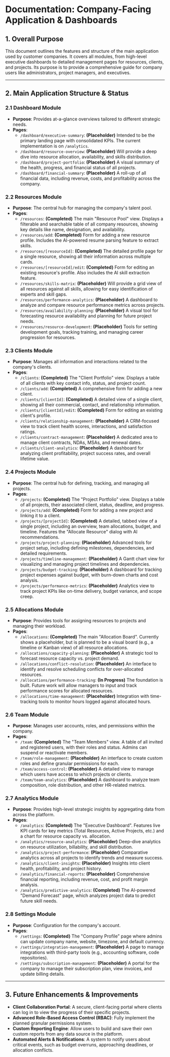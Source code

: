 # Documentation: Company-Facing Application & Dashboards

## 1. Overall Purpose

This document outlines the features and structure of the main application used by customer companies. It covers all modules, from high-level executive dashboards to detailed management pages for resources, clients, and projects. Its purpose is to provide a comprehensive guide for company users like administrators, project managers, and executives.

---

## 2. Main Application Structure & Status

### 2.1 Dashboard Module

- **Purpose**: Provides at-a-glance overviews tailored to different strategic needs.
- **Pages**:
  - `/dashboard/executive-summary`: **(Placeholder)** Intended to be the primary landing page with consolidated KPIs. The current implementation is on `/analytics`.
  - `/dashboard/resource-overview`: **(Placeholder)** Will provide a deep dive into resource allocation, availability, and skills distribution.
  - `/dashboard/project-portfolio`: **(Placeholder)** A visual summary of the health, progress, and financial status of all projects.
  - `/dashboard/financial-summary`: **(Placeholder)** A roll-up of all financial data, including revenue, costs, and profitability across the company.

### 2.2 Resources Module

- **Purpose**: The central hub for managing the company's talent pool.
- **Pages**:
  - `/resources`: **(Completed)** The main "Resource Pool" view. Displays a filterable and searchable table of all company resources, showing key details like name, designation, and availability.
  - `/resources/add`: **(Completed)** Form for adding a new resource profile. Includes the AI-powered resume parsing feature to extract skills.
  - `/resources/[resourceId]`: **(Completed)** The detailed profile page for a single resource, showing all their information across multiple cards.
  - `/resources/[resourceId]/edit`: **(Completed)** Form for editing an existing resource's profile. Also includes the AI skill extraction feature.
  - `/resources/skills-matrix`: **(Placeholder)** Will provide a grid view of all resources against all skills, allowing for easy identification of experts and skill gaps.
  - `/resources/performance-analytics`: **(Placeholder)** A dashboard to analyze and compare resource performance metrics across projects.
  - `/resources/availability-planning`: **(Placeholder)** A visual tool for forecasting resource availability and planning for future project needs.
  - `/resources/resource-development`: **(Placeholder)** Tools for setting development goals, tracking training, and managing career progression for resources.

### 2.3 Clients Module

- **Purpose**: Manages all information and interactions related to the company's clients.
- **Pages**:
  - `/clients`: **(Completed)** The "Client Portfolio" view. Displays a table of all clients with key contact info, status, and project count.
  - `/clients/add`: **(Completed)** A comprehensive form for adding a new client.
  - `/clients/[clientId]`: **(Completed)** A detailed view of a single client, showing all their commercial, contact, and relationship information.
  - `/clients/[clientId]/edit`: **(Completed)** Form for editing an existing client's profile.
  - `/clients/relationship-management`: **(Placeholder)** A CRM-focused view to track client health scores, interactions, and satisfaction ratings.
  - `/clients/contract-management`: **(Placeholder)** A dedicated area to manage client contracts, NDAs, MSAs, and renewal dates.
  - `/clients/client-analytics`: **(Placeholder)** A dashboard for analyzing client profitability, project success rates, and overall lifetime value.

### 2.4 Projects Module

- **Purpose**: The central hub for defining, tracking, and managing all projects.
- **Pages**:
  - `/projects`: **(Completed)** The "Project Portfolio" view. Displays a table of all projects, their associated client, status, deadline, and progress.
  - `/projects/add`: **(Completed)** Form for adding a new project and linking it to a client.
  - `/projects/[projectId]`: **(Completed)** A detailed, tabbed view of a single project, including an overview, team allocations, budget, and timeline. Features the "Allocate Resource" dialog with AI recommendations.
  - `/projects/project-planning`: **(Placeholder)** Advanced tools for project setup, including defining milestones, dependencies, and detailed requirements.
  - `/projects/timeline-management`: **(Placeholder)** A Gantt chart view for visualizing and managing project timelines and dependencies.
  - `/projects/budget-tracking`: **(Placeholder)** A dashboard for tracking project expenses against budget, with burn-down charts and cost analysis.
  - `/projects/performance-metrics`: **(Placeholder)** Analytics view to track project KPIs like on-time delivery, budget variance, and scope creep.

### 2.5 Allocations Module

- **Purpose**: Provides tools for assigning resources to projects and managing their workload.
- **Pages**:
  - `/allocations`: **(Completed)** The main "Allocation Board". Currently shows a placeholder, but is planned to be a visual board (e.g., a timeline or Kanban view) of all resource allocations.
  - `/allocations/capacity-planning`: **(Placeholder)** A strategic tool to forecast resource capacity vs. project demand.
  - `/allocations/conflict-resolution`: **(Placeholder)** An interface to identify and resolve scheduling conflicts for over-allocated resources.
  - `/allocations/performance-tracking`: **(In Progress)** The foundation is built. Future work will allow managers to input and track performance scores for allocated resources.
  - `/allocations/time-management`: **(Placeholder)** Integration with time-tracking tools to monitor hours logged against allocated hours.

### 2.6 Team Module

- **Purpose**: Manages user accounts, roles, and permissions within the company.
- **Pages**:
  - `/team`: **(Completed)** The "Team Members" view. A table of all invited and registered users, with their roles and status. Admins can suspend or reactivate members.
  - `/team/role-management`: **(Placeholder)** An interface to create custom roles and define granular permissions for each.
  - `/team/access-control`: **(Placeholder)** A detailed view to manage which users have access to which projects or clients.
  - `/team/team-analytics`: **(Placeholder)** A dashboard to analyze team composition, role distribution, and other HR-related metrics.

### 2.7 Analytics Module

- **Purpose**: Provides high-level strategic insights by aggregating data from across the platform.
- **Pages**:
  - `/analytics`: **(Completed)** The "Executive Dashboard". Features live KPI cards for key metrics (Total Resources, Active Projects, etc.) and a chart for resource capacity vs. allocation.
  - `/analytics/resource-analytics`: **(Placeholder)** Deep-dive analytics on resource utilization, billability, and skill distribution.
  - `/analytics/project-performance`: **(Placeholder)** Comparative analytics across all projects to identify trends and measure success.
  - `/analytics/client-insights`: **(Placeholder)** Insights into client health, profitability, and project history.
  - `/analytics/financial-reports`: **(Placeholder)** Comprehensive financial reporting, including revenue, cost, and profit margin analysis.
  - `/analytics/predictive-analytics`: **(Completed)** The AI-powered "Demand Forecast" page, which analyzes project data to predict future skill needs.

### 2.8 Settings Module

- **Purpose**: Configuration for the company's account.
- **Pages**:
  - `/settings`: **(Completed)** The "Company Profile" page where admins can update company name, website, timezone, and default currency.
  - `/settings/integration-management`: **(Placeholder)** A page to manage integrations with third-party tools (e.g., accounting software, code repositories).
  - `/settings/subscription-management`: **(Placeholder)** A portal for the company to manage their subscription plan, view invoices, and update billing details.

---

## 3. Future Enhancements & Improvements

- **Client Collaboration Portal**: A secure, client-facing portal where clients can log in to view the progress of their specific projects.
- **Advanced Role-Based Access Control (RBAC)**: Fully implement the planned granular permissions system.
- **Custom Reporting Engine**: Allow users to build and save their own custom reports from any data source in the platform.
- **Automated Alerts & Notifications**: A system to notify users about critical events, such as budget overruns, approaching deadlines, or allocation conflicts.
